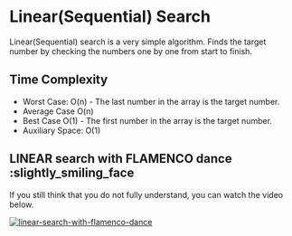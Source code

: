 # Linear(Sequential) Search

Linear(Sequential) search is a very simple algorithm. Finds the target number by checking the numbers one by one from start to finish.

## Time Complexity

- Worst Case: O(n) - The last number in the array is the target number.
- Average Case O(n)
- Best Case O(1) - The first number in the array is the target number.
- Auxiliary Space: O(1)

## LINEAR search with FLAMENCO dance :slightly_smiling_face

If you still think that you do not fully understand, you can watch the video below.

[![linear-search-with-flamenco-dance](https://img.youtube.com/vi/-PuqKbu9K3U/0.jpg)](https://www.youtube.com/watch?v=-PuqKbu9K3U)
